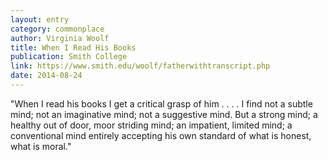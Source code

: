 ```yaml
---
layout: entry
category: commonplace
author: Virginia Woolf
title: When I Read His Books
publication: Smith College
link: https://www.smith.edu/woolf/fatherwithtranscript.php
date: 2014-08-24
---
```


"When I read his books I get a critical grasp of him . . . . I find not a subtle mind; not an imaginative mind; not a suggestive mind. But a strong mind; a healthy out of door, moor striding mind; an impatient, limited mind; a conventional mind entirely accepting his own standard of what is honest, what is moral."